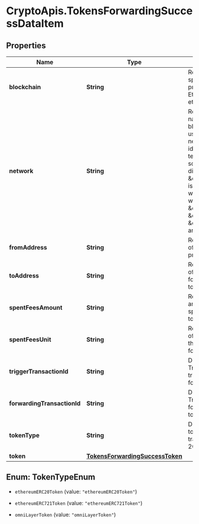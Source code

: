 # CryptoApis.TokensForwardingSuccessDataItem

## Properties

Name | Type | Description | Notes
------------ | ------------- | ------------- | -------------
**blockchain** | **String** | Represents the specific blockchain protocol name, e.g. Ethereum, Bitcoin, etc. | 
**network** | **String** | Represents the name of the blockchain network used; blockchain networks are usually identical as technology and software, but they differ in data, e.g. - \&quot;mainnet\&quot; is the live network with actual data while networks like \&quot;testnet\&quot;, \&quot;ropsten\&quot;, \&quot;rinkeby\&quot; are test networks. | 
**fromAddress** | **String** | Represents the hash of the address that provides the tokens. | 
**toAddress** | **String** | Represents the hash of the address to forward the tokens to. | 
**spentFeesAmount** | **String** | Represents the amount of the fee spent for the tokens to be forwarded. | 
**spentFeesUnit** | **String** | Represents the unit of the fee spent for the tokens to be forwarded, e.g. BTC. | 
**triggerTransactionId** | **String** | Defines the unique Transaction ID that triggered the token forwarding. | 
**forwardingTransactionId** | **String** | Defines the unique Transaction ID that forwarded the tokens. | 
**tokenType** | **String** | Defines the type of token sent with the transaction, e.g. ERC 20. | 
**token** | [**TokensForwardingSuccessToken**](TokensForwardingSuccessToken.md) |  | 



## Enum: TokenTypeEnum


* `ethereumERC20Token` (value: `"ethereumERC20Token"`)

* `ethereumERC721Token` (value: `"ethereumERC721Token"`)

* `omniLayerToken` (value: `"omniLayerToken"`)




